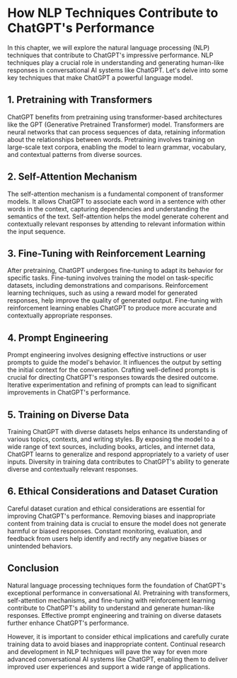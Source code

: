 How NLP Techniques Contribute to ChatGPT's Performance
===============================================================

In this chapter, we will explore the natural language processing (NLP) techniques that contribute to ChatGPT's impressive performance. NLP techniques play a crucial role in understanding and generating human-like responses in conversational AI systems like ChatGPT. Let's delve into some key techniques that make ChatGPT a powerful language model.

1\. Pretraining with Transformers
--------------------------------

ChatGPT benefits from pretraining using transformer-based architectures like the GPT (Generative Pretrained Transformer) model. Transformers are neural networks that can process sequences of data, retaining information about the relationships between words. Pretraining involves training on large-scale text corpora, enabling the model to learn grammar, vocabulary, and contextual patterns from diverse sources.

2\. Self-Attention Mechanism
---------------------------

The self-attention mechanism is a fundamental component of transformer models. It allows ChatGPT to associate each word in a sentence with other words in the context, capturing dependencies and understanding the semantics of the text. Self-attention helps the model generate coherent and contextually relevant responses by attending to relevant information within the input sequence.

3\. Fine-Tuning with Reinforcement Learning
------------------------------------------

After pretraining, ChatGPT undergoes fine-tuning to adapt its behavior for specific tasks. Fine-tuning involves training the model on task-specific datasets, including demonstrations and comparisons. Reinforcement learning techniques, such as using a reward model for generated responses, help improve the quality of generated output. Fine-tuning with reinforcement learning enables ChatGPT to produce more accurate and contextually appropriate responses.

4\. Prompt Engineering
---------------------

Prompt engineering involves designing effective instructions or user prompts to guide the model's behavior. It influences the output by setting the initial context for the conversation. Crafting well-defined prompts is crucial for directing ChatGPT's responses towards the desired outcome. Iterative experimentation and refining of prompts can lead to significant improvements in ChatGPT's performance.

5\. Training on Diverse Data
---------------------------

Training ChatGPT with diverse datasets helps enhance its understanding of various topics, contexts, and writing styles. By exposing the model to a wide range of text sources, including books, articles, and internet data, ChatGPT learns to generalize and respond appropriately to a variety of user inputs. Diversity in training data contributes to ChatGPT's ability to generate diverse and contextually relevant responses.

6\. Ethical Considerations and Dataset Curation
----------------------------------------------

Careful dataset curation and ethical considerations are essential for improving ChatGPT's performance. Removing biases and inappropriate content from training data is crucial to ensure the model does not generate harmful or biased responses. Constant monitoring, evaluation, and feedback from users help identify and rectify any negative biases or unintended behaviors.

Conclusion
----------

Natural language processing techniques form the foundation of ChatGPT's exceptional performance in conversational AI. Pretraining with transformers, self-attention mechanisms, and fine-tuning with reinforcement learning contribute to ChatGPT's ability to understand and generate human-like responses. Effective prompt engineering and training on diverse datasets further enhance ChatGPT's performance.

However, it is important to consider ethical implications and carefully curate training data to avoid biases and inappropriate content. Continual research and development in NLP techniques will pave the way for even more advanced conversational AI systems like ChatGPT, enabling them to deliver improved user experiences and support a wide range of applications.
